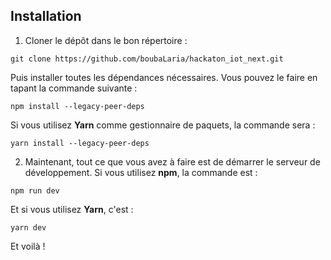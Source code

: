 ## Installation

1. Cloner le dépôt dans le bon répertoire :

```
git clone https://github.com/boubaLaria/hackaton_iot_next.git
```

Puis installer toutes les dépendances nécessaires. Vous pouvez le faire en tapant la commande suivante :

```
npm install --legacy-peer-deps
```
Si vous utilisez **Yarn** comme gestionnaire de paquets, la commande sera :

```
yarn install --legacy-peer-deps
```

2. Maintenant, tout ce que vous avez à faire est de démarrer le serveur de développement. Si vous utilisez **npm**, la commande est :

```
npm run dev
```
Et si vous utilisez **Yarn**, c'est :

```
yarn dev
```

Et voilà !

